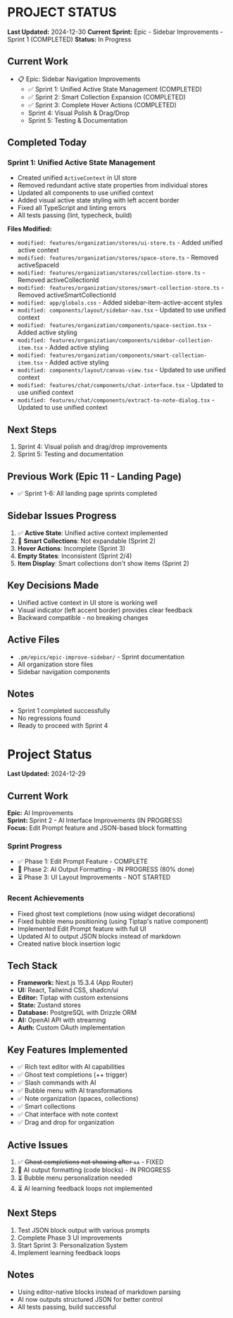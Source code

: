 # PROJECT STATUS

**Last Updated:** 2024-12-30
**Current Sprint:** Epic - Sidebar Improvements - Sprint 1 (COMPLETED)
**Status:** In Progress

## Current Work
- 📋 Epic: Sidebar Navigation Improvements
  - ✅ Sprint 1: Unified Active State Management (COMPLETED)
  - ✅ Sprint 2: Smart Collection Expansion (COMPLETED)
  - ✅ Sprint 3: Complete Hover Actions (COMPLETED)
  - Sprint 4: Visual Polish & Drag/Drop
  - Sprint 5: Testing & Documentation

## Completed Today
### Sprint 1: Unified Active State Management
- Created unified `ActiveContext` in UI store
- Removed redundant active state properties from individual stores
- Updated all components to use unified context
- Added visual active state styling with left accent border
- Fixed all TypeScript and linting errors
- All tests passing (lint, typecheck, build)

**Files Modified:**
- `modified: features/organization/stores/ui-store.ts` - Added unified active context
- `modified: features/organization/stores/space-store.ts` - Removed activeSpaceId
- `modified: features/organization/stores/collection-store.ts` - Removed activeCollectionId
- `modified: features/organization/stores/smart-collection-store.ts` - Removed activeSmartCollectionId
- `modified: app/globals.css` - Added sidebar-item-active-accent styles
- `modified: components/layout/sidebar-nav.tsx` - Updated to use unified context
- `modified: features/organization/components/space-section.tsx` - Added active styling
- `modified: features/organization/components/sidebar-collection-item.tsx` - Added active styling
- `modified: features/organization/components/smart-collection-item.tsx` - Added active styling
- `modified: components/layout/canvas-view.tsx` - Updated to use unified context
- `modified: features/chat/components/chat-interface.tsx` - Updated to use unified context
- `modified: features/chat/components/extract-to-note-dialog.tsx` - Updated to use unified context

## Next Steps
1. Sprint 4: Visual polish and drag/drop improvements
2. Sprint 5: Testing and documentation

## Previous Work (Epic 11 - Landing Page)
- ✅ Sprint 1-6: All landing page sprints completed

## Sidebar Issues Progress
1. ✅ **Active State**: Unified active context implemented
2. 🔄 **Smart Collections**: Not expandable (Sprint 2)
3. **Hover Actions**: Incomplete (Sprint 3)
4. **Empty States**: Inconsistent (Sprint 2/4)
5. **Item Display**: Smart collections don't show items (Sprint 2)

## Key Decisions Made
- Unified active context in UI store is working well
- Visual indicator (left accent border) provides clear feedback
- Backward compatible - no breaking changes

## Active Files
- `.pm/epics/epic-improve-sidebar/` - Sprint documentation
- All organization store files
- Sidebar navigation components

## Notes
- Sprint 1 completed successfully
- No regressions found
- Ready to proceed with Sprint 4 

# Project Status

**Last Updated:** 2024-12-29

## Current Work
**Epic:** AI Improvements  
**Sprint:** Sprint 2 - AI Interface Improvements (IN PROGRESS)  
**Focus:** Edit Prompt feature and JSON-based block formatting

### Sprint Progress
- ✅ Phase 1: Edit Prompt Feature - COMPLETE
- 🚧 Phase 2: AI Output Formatting - IN PROGRESS (80% done)
- ⏳ Phase 3: UI Layout Improvements - NOT STARTED

### Recent Achievements
- Fixed ghost text completions (now using widget decorations)
- Fixed bubble menu positioning (using Tiptap's native component)
- Implemented Edit Prompt feature with full UI
- Updated AI to output JSON blocks instead of markdown
- Created native block insertion logic

## Tech Stack
- **Framework:** Next.js 15.3.4 (App Router)
- **UI:** React, Tailwind CSS, shadcn/ui
- **Editor:** Tiptap with custom extensions
- **State:** Zustand stores
- **Database:** PostgreSQL with Drizzle ORM
- **AI:** OpenAI API with streaming
- **Auth:** Custom OAuth implementation

## Key Features Implemented
- ✅ Rich text editor with AI capabilities
- ✅ Ghost text completions (++ trigger)
- ✅ Slash commands with AI
- ✅ Bubble menu with AI transformations
- ✅ Note organization (spaces, collections)
- ✅ Smart collections
- ✅ Chat interface with note context
- ✅ Drag and drop for organization

## Active Issues
1. ✅ ~~Ghost completions not showing after `++`~~ - FIXED
2. 🚧 AI output formatting (code blocks) - IN PROGRESS
3. ⏳ Bubble menu personalization needed
4. ⏳ AI learning feedback loops not implemented

## Next Steps
1. Test JSON block output with various prompts
2. Complete Phase 3 UI improvements
3. Start Sprint 3: Personalization System
4. Implement learning feedback loops

## Notes
- Using editor-native blocks instead of markdown parsing
- AI now outputs structured JSON for better control
- All tests passing, build successful 